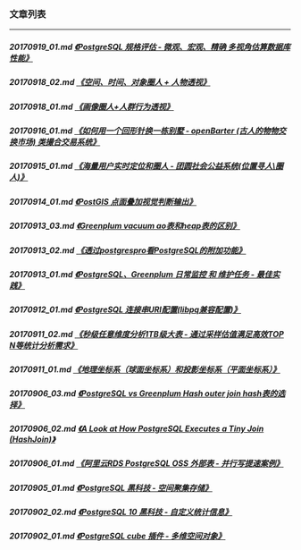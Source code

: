 ### 文章列表  
----  
##### 20170919_01.md   [《PostgreSQL 规格评估 - 微观、宏观、精确 多视角估算数据库性能》](20170919_01.md)  
##### 20170918_02.md   [《空间、时间、对象圈人 + 人物透视》](20170918_02.md)  
##### 20170918_01.md   [《画像圈人+人群行为透视》](20170918_01.md)  
##### 20170916_01.md   [《如何用一个回形针换一栋别墅 - openBarter (古人的物物交换市场) 类撮合交易系统》](20170916_01.md)  
##### 20170915_01.md   [《海量用户实时定位和圈人 - 团圆社会公益系统(位置寻人\圈人)》](20170915_01.md)  
##### 20170914_01.md   [《PostGIS 点面叠加视觉判断输出》](20170914_01.md)  
##### 20170913_03.md   [《Greenplum vacuum ao表和heap表的区别》](20170913_03.md)  
##### 20170913_02.md   [《透过postgrespro看PostgreSQL的附加功能》](20170913_02.md)  
##### 20170913_01.md   [《PostgreSQL、Greenplum 日常监控 和 维护任务 - 最佳实践》](20170913_01.md)  
##### 20170912_01.md   [《PostgreSQL 连接串URI配置(libpq兼容配置)》](20170912_01.md)  
##### 20170911_02.md   [《秒级任意维度分析1TB级大表 - 通过采样估值满足高效TOP N等统计分析需求》](20170911_02.md)  
##### 20170911_01.md   [《地理坐标系（球面坐标系）和投影坐标系（平面坐标系）》](20170911_01.md)  
##### 20170906_03.md   [《PostgreSQL vs Greenplum Hash outer join hash表的选择》](20170906_03.md)  
##### 20170906_02.md   [《A Look at How PostgreSQL Executes a Tiny Join (HashJoin)》](20170906_02.md)  
##### 20170906_01.md   [《阿里云RDS PostgreSQL OSS 外部表 - 并行写提速案例》](20170906_01.md)  
##### 20170905_01.md   [《PostgreSQL 黑科技 - 空间聚集存储》](20170905_01.md)  
##### 20170902_02.md   [《PostgreSQL 10 黑科技 - 自定义统计信息》](20170902_02.md)  
##### 20170902_01.md   [《PostgreSQL cube 插件 - 多维空间对象》](20170902_01.md)  
